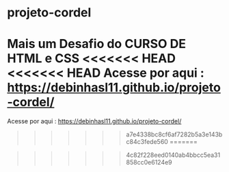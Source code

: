 # projeto-cordel
 Mais um Desafio do CURSO DE HTML e CSS
<<<<<<< HEAD
<<<<<<< HEAD
 Acesse por aqui : https://debinhasl11.github.io/projeto-cordel/
=======
Acesse por aqui : https://debinhasl11.github.io/projeto-cordel/
>>>>>>> a7e4338bc8cf6af7282b5a3e143bc84c3fede560
=======

>>>>>>> 4c82f228eed0140ab4bbcc5ea31858cc0e6124e9
